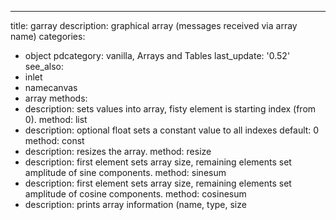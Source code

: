 ---
title: garray
description: graphical array (messages received via array name)
categories:
- object
pdcategory: vanilla, Arrays and Tables
last_update: '0.52'
see_also:
- inlet
- namecanvas
- array
methods:
- description: sets values into array, fisty element is starting index (from 0).
  method: list
- description: optional float sets a constant value to all indexes 
  default: 0
  method: const <float>
- description: resizes the array.
  method: resize <float>
- description: first element sets array size, remaining elements set amplitude of
    sine components.
  method: sinesum <list>
- description: first element sets array size, remaining elements set amplitude of
    cosine components.
  method: cosinesum <list>
- description: prints array information (name, type, size
